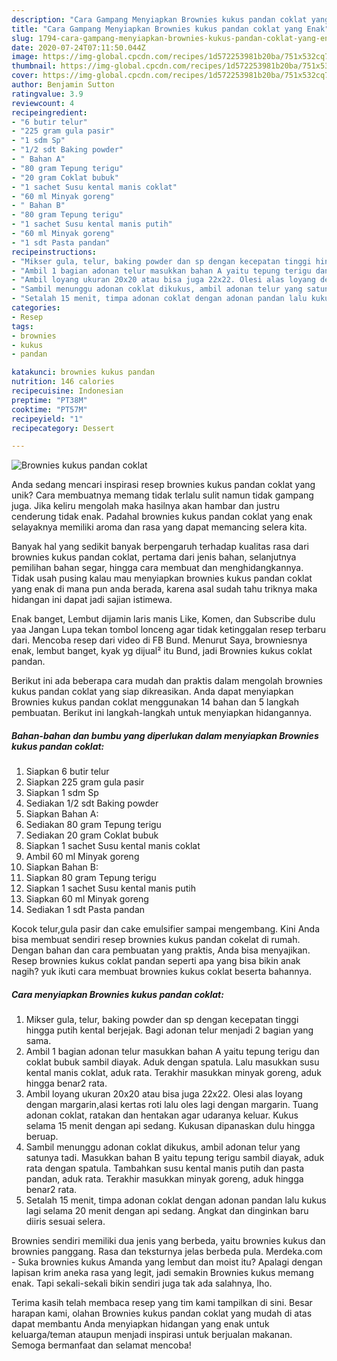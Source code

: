 ```yaml
---
description: "Cara Gampang Menyiapkan Brownies kukus pandan coklat yang Enak"
title: "Cara Gampang Menyiapkan Brownies kukus pandan coklat yang Enak"
slug: 1794-cara-gampang-menyiapkan-brownies-kukus-pandan-coklat-yang-enak
date: 2020-07-24T07:11:50.044Z
image: https://img-global.cpcdn.com/recipes/1d572253981b20ba/751x532cq70/brownies-kukus-pandan-coklat-foto-resep-utama.jpg
thumbnail: https://img-global.cpcdn.com/recipes/1d572253981b20ba/751x532cq70/brownies-kukus-pandan-coklat-foto-resep-utama.jpg
cover: https://img-global.cpcdn.com/recipes/1d572253981b20ba/751x532cq70/brownies-kukus-pandan-coklat-foto-resep-utama.jpg
author: Benjamin Sutton
ratingvalue: 3.9
reviewcount: 4
recipeingredient:
- "6 butir telur"
- "225 gram gula pasir"
- "1 sdm Sp"
- "1/2 sdt Baking powder"
- " Bahan A"
- "80 gram Tepung terigu"
- "20 gram Coklat bubuk"
- "1 sachet Susu kental manis coklat"
- "60 ml Minyak goreng"
- " Bahan B"
- "80 gram Tepung terigu"
- "1 sachet Susu kental manis putih"
- "60 ml Minyak goreng"
- "1 sdt Pasta pandan"
recipeinstructions:
- "Mikser gula, telur, baking powder dan sp dengan kecepatan tinggi hingga putih kental berjejak. Bagi adonan telur menjadi 2 bagian yang sama."
- "Ambil 1 bagian adonan telur masukkan bahan A yaitu tepung terigu dan coklat bubuk sambil diayak. Aduk dengan spatula. Lalu masukkan susu kental manis coklat, aduk rata. Terakhir masukkan minyak goreng, aduk hingga benar2 rata."
- "Ambil loyang ukuran 20x20 atau bisa juga 22x22. Olesi alas loyang dengan margarin,alasi kertas roti lalu oles lagi dengan margarin. Tuang adonan coklat, ratakan dan hentakan agar udaranya keluar. Kukus selama 15 menit dengan api sedang. Kukusan dipanaskan dulu hingga beruap."
- "Sambil menunggu adonan coklat dikukus, ambil adonan telur yang satunya tadi. Masukkan bahan B yaitu tepung terigu sambil diayak, aduk rata dengan spatula. Tambahkan susu kental manis putih dan pasta pandan, aduk rata. Terakhir masukkan minyak goreng, aduk hingga benar2 rata."
- "Setalah 15 menit, timpa adonan coklat dengan adonan pandan lalu kukus lagi selama 20 menit dengan api sedang. Angkat dan dinginkan baru diiris sesuai selera."
categories:
- Resep
tags:
- brownies
- kukus
- pandan

katakunci: brownies kukus pandan 
nutrition: 146 calories
recipecuisine: Indonesian
preptime: "PT38M"
cooktime: "PT57M"
recipeyield: "1"
recipecategory: Dessert

---
```



![Brownies kukus pandan coklat](https://img-global.cpcdn.com/recipes/1d572253981b20ba/751x532cq70/brownies-kukus-pandan-coklat-foto-resep-utama.jpg)

Anda sedang mencari inspirasi resep brownies kukus pandan coklat yang unik? Cara membuatnya memang tidak terlalu sulit namun tidak gampang juga. Jika keliru mengolah maka hasilnya akan hambar dan justru cenderung tidak enak. Padahal brownies kukus pandan coklat yang enak selayaknya memiliki aroma dan rasa yang dapat memancing selera kita.

Banyak hal yang sedikit banyak berpengaruh terhadap kualitas rasa dari brownies kukus pandan coklat, pertama dari jenis bahan, selanjutnya pemilihan bahan segar, hingga cara membuat dan menghidangkannya. Tidak usah pusing kalau mau menyiapkan brownies kukus pandan coklat yang enak di mana pun anda berada, karena asal sudah tahu triknya maka hidangan ini dapat jadi sajian istimewa.

Enak banget, Lembut dijamin laris manis Like, Komen, dan Subscribe dulu yaa Jangan Lupa tekan tombol lonceng agar tidak ketinggalan resep terbaru dari. Mencoba resep dari video di FB Bund. Menurut Saya, browniesnya enak, lembut banget, kyak yg dijual² itu Bund, jadi Brownies kukus coklat pandan.


Berikut ini ada beberapa cara mudah dan praktis dalam mengolah brownies kukus pandan coklat yang siap dikreasikan. Anda dapat menyiapkan Brownies kukus pandan coklat menggunakan 14 bahan dan 5 langkah pembuatan. Berikut ini langkah-langkah untuk menyiapkan hidangannya.

<!--inarticleads1-->

##### Bahan-bahan dan bumbu yang diperlukan dalam menyiapkan Brownies kukus pandan coklat:

1. Siapkan 6 butir telur
1. Siapkan 225 gram gula pasir
1. Siapkan 1 sdm Sp
1. Sediakan 1/2 sdt Baking powder
1. Siapkan  Bahan A:
1. Sediakan 80 gram Tepung terigu
1. Sediakan 20 gram Coklat bubuk
1. Siapkan 1 sachet Susu kental manis coklat
1. Ambil 60 ml Minyak goreng
1. Siapkan  Bahan B:
1. Siapkan 80 gram Tepung terigu
1. Siapkan 1 sachet Susu kental manis putih
1. Siapkan 60 ml Minyak goreng
1. Sediakan 1 sdt Pasta pandan


Kocok telur,gula pasir dan cake emulsifier sampai mengembang. Kini Anda bisa membuat sendiri resep brownies kukus pandan cokelat di rumah. Dengan bahan dan cara pembuatan yang praktis, Anda bisa menyajikan. Resep brownies kukus coklat pandan seperti apa yang bisa bikin anak nagih? yuk ikuti cara membuat brownies kukus coklat beserta bahannya. 

<!--inarticleads2-->

##### Cara menyiapkan Brownies kukus pandan coklat:

1. Mikser gula, telur, baking powder dan sp dengan kecepatan tinggi hingga putih kental berjejak. Bagi adonan telur menjadi 2 bagian yang sama.
1. Ambil 1 bagian adonan telur masukkan bahan A yaitu tepung terigu dan coklat bubuk sambil diayak. Aduk dengan spatula. Lalu masukkan susu kental manis coklat, aduk rata. Terakhir masukkan minyak goreng, aduk hingga benar2 rata.
1. Ambil loyang ukuran 20x20 atau bisa juga 22x22. Olesi alas loyang dengan margarin,alasi kertas roti lalu oles lagi dengan margarin. Tuang adonan coklat, ratakan dan hentakan agar udaranya keluar. Kukus selama 15 menit dengan api sedang. Kukusan dipanaskan dulu hingga beruap.
1. Sambil menunggu adonan coklat dikukus, ambil adonan telur yang satunya tadi. Masukkan bahan B yaitu tepung terigu sambil diayak, aduk rata dengan spatula. Tambahkan susu kental manis putih dan pasta pandan, aduk rata. Terakhir masukkan minyak goreng, aduk hingga benar2 rata.
1. Setalah 15 menit, timpa adonan coklat dengan adonan pandan lalu kukus lagi selama 20 menit dengan api sedang. Angkat dan dinginkan baru diiris sesuai selera.


Brownies sendiri memiliki dua jenis yang berbeda, yaitu brownies kukus dan brownies panggang. Rasa dan teksturnya jelas berbeda pula. Merdeka.com - Suka brownies kukus Amanda yang lembut dan moist itu? Apalagi dengan lapisan krim aneka rasa yang legit, jadi semakin Brownies kukus memang enak. Tapi sekali-sekali bikin sendiri juga tak ada salahnya, lho. 

Terima kasih telah membaca resep yang tim kami tampilkan di sini. Besar harapan kami, olahan Brownies kukus pandan coklat yang mudah di atas dapat membantu Anda menyiapkan hidangan yang enak untuk keluarga/teman ataupun menjadi inspirasi untuk berjualan makanan. Semoga bermanfaat dan selamat mencoba!
